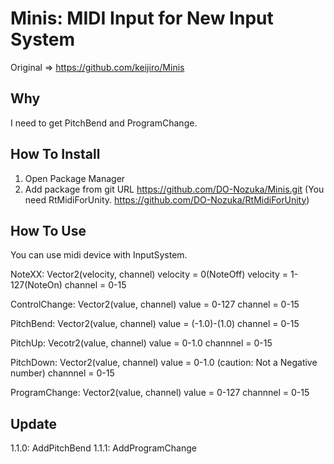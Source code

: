 Minis: MIDI Input for New Input System
================================================================
Original => https://github.com/keijiro/Minis

Why
----------------------------------------------------------------
I need to get PitchBend and ProgramChange.

How To Install
----------------------------------------------------------------
1. Open Package Manager
2. Add package from git URL
https://github.com/DO-Nozuka/Minis.git
(You need RtMidiForUnity. https://github.com/DO-Nozuka/RtMidiForUnity)

How To Use
----------------------------------------------------------------
You can use midi device with InputSystem.

NoteXX: Vector2(velocity, channel)
    velocity = 0(NoteOff)
    velocity = 1-127(NoteOn)
    channel = 0-15

ControlChange: Vector2(value, channel)
    value = 0-127
    channel = 0-15

PitchBend: Vector2(value, channel)
    value = (-1.0)-(1.0)
    channel = 0-15

PitchUp: Vecotr2(value, channel)
    value = 0-1.0
    channnel = 0-15

PitchDown: Vector2(value, channel)
    value = 0-1.0 (caution: Not a Negative number)
    channnel = 0-15

ProgramChange: Vector2(value, channel)
    value = 0-127
    channnel = 0-15


Update
----------------------------------------------------------------
1.1.0: AddPitchBend
1.1.1: AddProgramChange

